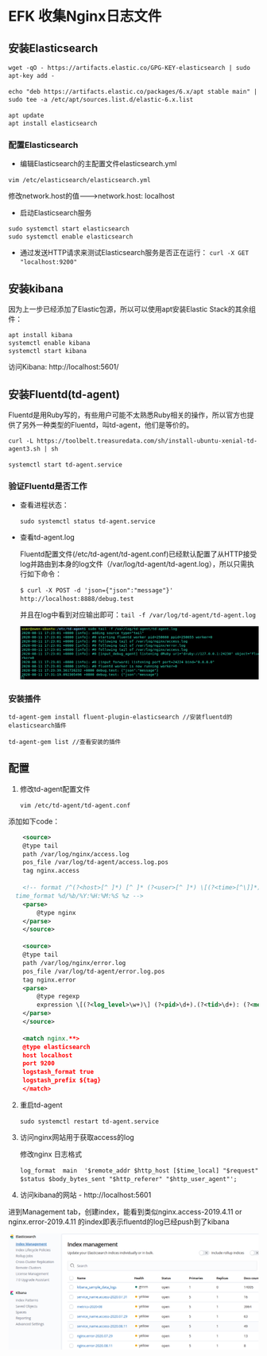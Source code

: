 # EFK 收集Nginx日志文件

## 安装Elasticsearch

```shell
wget -qO - https://artifacts.elastic.co/GPG-KEY-elasticsearch | sudo apt-key add -

echo "deb https://artifacts.elastic.co/packages/6.x/apt stable main" | sudo tee -a /etc/apt/sources.list.d/elastic-6.x.list

apt update
apt install elasticsearch
```

### 配置Elasticsearch

- 编辑Elasticsearch的主配置文件elasticsearch.yml

`vim /etc/elasticsearch/elasticsearch.yml`

修改network.host的值--->network.host: localhost

- 启动Elasticsearch服务

```shell
sudo systemctl start elasticsearch
sudo systemctl enable elasticsearch
```

- 通过发送HTTP请求来测试Elasticsearch服务是否正在运行：
`curl -X GET "localhost:9200"`

## 安装kibana

因为上一步已经添加了Elastic包源，所以可以使用apt安装Elastic Stack的其余组件：

```shell
apt install kibana
systemctl enable kibana
systemctl start kibana
```

访问Kibana: http://localhost:5601/

## 安装Fluentd(td-agent)

Fluentd是用Ruby写的，有些用户可能不太熟悉Ruby相关的操作，所以官方也提供了另外一种类型的Fluentd，叫td-agent，他们是等价的。

```shell
curl -L https://toolbelt.treasuredata.com/sh/install-ubuntu-xenial-td-agent3.sh | sh

systemctl start td-agent.service

```

### 验证Fluentd是否工作

- 查看进程状态：

  `sudo systemctl status td-agent.service`

- 查看td-agent.log

  Fluentd配置文件(/etc/td-agent/td-agent.conf)已经默认配置了从HTTP接受log并路由到本身的log文件（/var/log/td-agent/td-agent.log），所以只需执行如下命令：

  `$ curl -X POST -d 'json={"json":"message"}' http://localhost:8888/debug.test`

  并且在log中看到对应输出即可：` tail -f /var/log/td-agent/td-agent.log `

  ![td-agent-1](./_images/td-agent-1.png)

### 安装插件

```shell
td-agent-gem install fluent-plugin-elasticsearch //安装fluentd的elasticsearch插件

td-agent-gem list //查看安装的插件
```

## 配置

1. 修改td-agent配置文件

    `vim /etc/td-agent/td-agent.conf`

添加如下code：

```xml
    <source>
    @type tail
    path /var/log/nginx/access.log
    pos_file /var/log/td-agent/access.log.pos
    tag nginx.access
    
    <!-- format /^(?<host>[^ ]*) [^ ]* (?<user>[^ ]*) \[(?<time>[^\]]*)\] "(?<method>\S+)(?: +(?<path>[^ ]*) +\S*)?" (?<code>[^ ]*) (?<size>[^ ]*)(?: "(?<referer>[^\"]*)" "(?<agent>[^\"]*)")?$/
  time_format %d/%b/%Y:%H:%M:%S %z -->
    <parse>
        @type nginx
    </parse>
    </source>

    <source>
    @type tail
    path /var/log/nginx/error.log
    pos_file /var/log/td-agent/error.log.pos
    tag nginx.error
    <parse>
        @type regexp
        expression \[(?<log_level>\w+)\] (?<pid>\d+).(?<tid>\d+): (?<message>.*)$
    </parse>
    </source>

    <match nginx.**>
    @type elasticsearch
    host localhost
    port 9200
    logstash_format true
    logstash_prefix ${tag}
    </match>

```

2. 重启td-agent

   `sudo systemctl restart td-agent.service`

3. 访问nginx网站用于获取access的log

    修改nginx 日志格式

    `log_format  main  '$remote_addr $http_host [$time_local] "$request" $status $body_bytes_sent "$http_referer" "$http_user_agent"';`

4. 访问kibana的网站 - http://localhost:5601

  进到Management tab，创建index，能看到类似nginx.access-2019.4.11 or nginx.error-2019.4.11 的index即表示fluentd的log已经push到了kibana

  ![efk-1](./_images/efk-1.png)